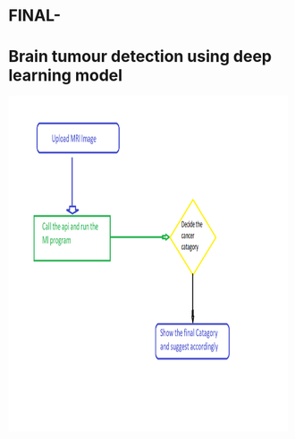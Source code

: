 ﻿# FINAL-
 <h1>Brain tumour detection using deep learning model</h1>
 <img src="DYAGNO.png" alt="project Workflow" width="500" height="600">
